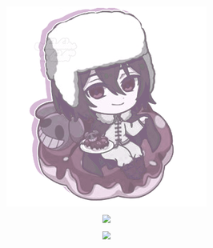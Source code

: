 <p align="center">
  <img src="https://github.com/vanixqs/vanixqs/blob/73d1f4cd0dd2fe957b0a09548255db3bbcde50f1/tumblr_7008fd12ca76c1f682c10832f4df84b0_f256bee9_400.png" />
</p>

<p align="center">
  <img src="https://komarev.com/ghpvc/?username=vanixqse&color=ff69b4" />
</p>

<p align="center">
  <img src="[rentry](https://rentry.co/vanixqs)" />
</p>
